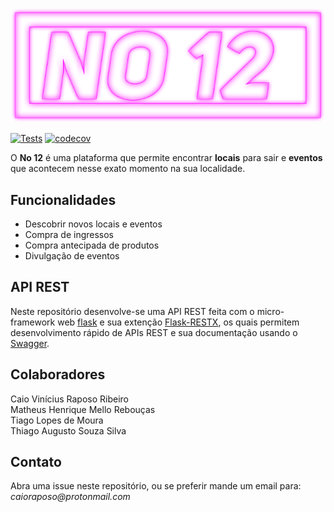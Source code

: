 <p align="center">
  <img src="docs/img/no12_logo2.png">
</p>

[![Tests](https://github.com/urban-fiesta/No12/workflows/Tests/badge.svg)](https://github.com/urban-fiesta/No12/actions?workflow=Tests)
[![codecov](https://codecov.io/gh/urban-fiesta/No12/branch/master/graph/badge.svg)](https://codecov.io/gh/urban-fiesta/No12)


O **No 12** é uma plataforma que permite encontrar **locais** para sair e **eventos** que acontecem nesse exato momento na sua localidade.<br>

## Funcionalidades
* Descobrir novos locais e eventos
* Compra de ingressos
* Compra antecipada de produtos
* Divulgação de eventos

## API REST
Neste repositório desenvolve-se uma API REST feita com o micro-framework web [flask](https://palletsprojects.com/p/flask/) e sua extenção [Flask-RESTX](https://github.com/python-restx/flask-restx), os quais permitem desenvolvimento rápido de APIs REST e sua documentação usando o [Swagger](https://swagger.io).

## Colaboradores
Caio Vinícius Raposo Ribeiro<br>
Matheus Henrique Mello Rebouças<br>
Tiago Lopes de Moura<br>
Thiago Augusto Souza Silva

## Contato
Abra uma issue neste repositório, ou se preferir mande um email para: _caioraposo@protonmail.com_
